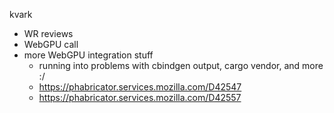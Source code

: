 kvark
  * WR reviews
  * WebGPU call
  * more WebGPU integration stuff
    * running into problems with cbindgen output, cargo vendor, and more :/
    * https://phabricator.services.mozilla.com/D42547
    * https://phabricator.services.mozilla.com/D42557
